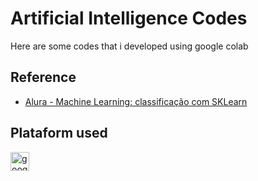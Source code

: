 # Artificial Intelligence Codes
Here are some codes that i developed using google colab
## Reference

 - [Alura - Machine Learning: classificação com SKLearn](https://www.alura.com.br/?srsltid=AfmBOoo3vHt8Q6zNf-qOj7UVdPqTF-T0T9myHWKlsROQmP42TF0w024f)

## Plataform used
<img
align="left" 
alt="googlecolab" 
title="googlecolab"
width="30px" 
style="padding-right: 10px;" 
src="https://cdn.jsdelivr.net/gh/devicons/devicon@latest/icons/googlecolab/googlecolab-original.svg"
 />
